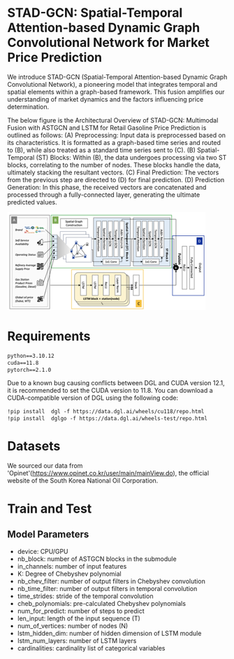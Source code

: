 # STAD-GCN: Spatial-Temporal Attention-based Dynamic Graph Convolutional Network for Market Price Prediction
We introduce STAD-GCN (Spatial-Temporal Attention-based Dynamic Graph Convolutional Network), a pioneering model that integrates temporal and spatial elements within a graph-based framework. This fusion amplifies our understanding of market dynamics and the factors influencing price determination. 

The below figure is the Architectural Overview of STAD-GCN: Multimodal Fusion with ASTGCN and LSTM for Retail Gasoline Price Prediction is outlined as follows: (A) Preprocessing: Input data is preprocessed based on its characteristics. It is formatted as a graph-based time series and routed to (B), while also treated as a standard time series sent to (C). (B) Spatial-Temporal (ST) Blocks: Within (B), the data undergoes processing via two ST blocks, correlating to the number of nodes. These blocks handle the data, ultimately stacking the resultant vectors. (C) Final Prediction: The vectors from the previous step are directed to (D) for final prediction. (D) Prediction Generation: In this phase, the received vectors are concatenated and processed through a fully-connected layer, generating the ultimate predicted values.

<img src='figure/model_architecture.png' width="90%" height="90%">

# Requirements
```
python==3.10.12
cuda==11.8
pytorch==2.1.0
```
Due to a known bug causing conflicts between DGL and CUDA version 12.1, it is recommended to set the CUDA version to 11.8.
You can download a CUDA-compatible version of DGL using the following code:
```
!pip install  dgl -f https://data.dgl.ai/wheels/cu118/repo.html
!pip install  dglgo -f https://data.dgl.ai/wheels-test/repo.html
```

# Datasets
We sourced our data from 'Opinet'(https://www.opinet.co.kr/user/main/mainView.do), the official website of the South Korea National Oil Corporation.

# Train and Test
## Model Parameters
- device: CPU/GPU
- nb_block: number of ASTGCN blocks in the submodule
- in_channels: number of input features
- K: Degree of Chebyshev polynomial
- nb_chev_filter: number of output filters in Chebyshev convolution
- nb_time_filter: number of output filters in temporal convolution
- time_strides: stride of the temporal convolution
- cheb_polynomials: pre-calculated Chebyshev polynomials
- num_for_predict: number of steps to predict
- len_input: length of the input sequence (T)
- num_of_vertices: number of nodes (N)
- lstm_hidden_dim: number of hidden dimension of LSTM module
- lstm_num_layers: number of LSTM layers
- cardinalities: cardinality list of categorical variables
